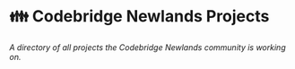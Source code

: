 # 👪 Codebridge Newlands Projects

*A directory of all projects the Codebridge Newlands community is working on.*

